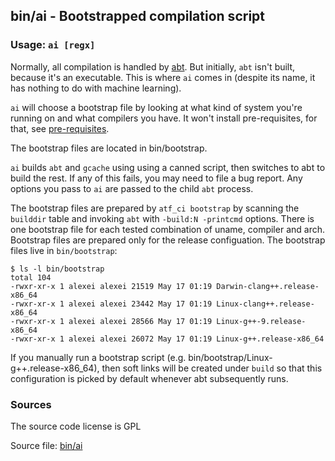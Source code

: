 ## bin/ai - Bootstrapped compilation script


### Usage: `ai [regx]`
<a href="#usage--ai--regx--"></a>
Normally, all compilation is handled by [abt](/txt/exe/abt/README.md).
But initially, `abt` isn't built, because it's an executable.
This is where `ai` comes in (despite its name, it has nothing to do with machine learning).

`ai` will choose a bootstrap file by looking at what kind of system you're running
on and what compilers you have. It won't install pre-requisites, for that, see
[pre-requisites](/txt/start/setup.md#setup-and-installation).

The bootstrap files are located in bin/bootstrap.

`ai` builds `abt` and `gcache` using using a canned script, then switches to abt
to build the rest. If any of this fails, you may need to file a bug report.
Any options you pass to `ai` are passed to the child `abt` process.

The bootstrap files are prepared by `atf_ci bootstrap` by scanning the `builddir` table 
and invoking `abt` with `-build:N -printcmd` options. There is one bootstrap file for each tested
combination of uname, compiler and arch. Bootstrap files are prepared only for the release configuation.
The bootstrap files live in `bin/bootstrap`:

    $ ls -l bin/bootstrap
    total 104
    -rwxr-xr-x 1 alexei alexei 21519 May 17 01:19 Darwin-clang++.release-x86_64
    -rwxr-xr-x 1 alexei alexei 23442 May 17 01:19 Linux-clang++.release-x86_64
    -rwxr-xr-x 1 alexei alexei 28566 May 17 01:19 Linux-g++-9.release-x86_64
    -rwxr-xr-x 1 alexei alexei 26072 May 17 01:19 Linux-g++.release-x86_64

If you manually run a bootstrap script (e.g. bin/bootstrap/Linux-g++.release-x86_64),
then soft links will be created under `build` so that this configuration is picked by default
whenever abt subsequently runs.

### Sources
<a href="#sources"></a>
The source code license is GPL

Source file: [bin/ai](/bin/ai)

